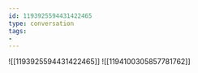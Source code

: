 ```yaml
---
id: 1193925594431422465
type: conversation
tags:
- 
---
```

![[1193925594431422465]]
![[1194100305857781762]]

